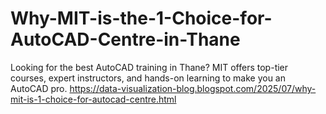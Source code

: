 # Why-MIT-is-the-1-Choice-for-AutoCAD-Centre-in-Thane
Looking for the best AutoCAD training in Thane? MIT offers top-tier courses, expert instructors, and hands-on learning to make you an AutoCAD pro.
https://data-visualization-blog.blogspot.com/2025/07/why-mit-is-1-choice-for-autocad-centre.html
